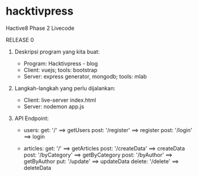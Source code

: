 # hacktivpress
Hactive8 Phase 2 Livecode

RELEASE 0

1. Deskripsi program yang kita buat:
    - Program: Hacktivpress - blog
    - Client: vuejs; tools: bootstrap
    - Server: express generator, mongodb; tools: mlab

2. Langkah-langkah yang perlu dijalankan:
    - Client: live-server index.html
    - Server: nodemon app.js

3. API Endpoint:
    - users:
        get: '/'            ==> getUsers
        post: '/register'   ==> register
        post: '/login'      ==> login

    - articles:
        get: '/'            ==> getArticles
        post: '/createData' ==> createData
        post: '/byCategory' ==> getByCategory
        post: '/byAuthor'   ==> getByAuthor
        put: '/update'      ==> updateData
        delete: '/delete'   ==> deleteData
